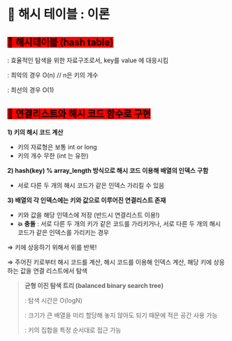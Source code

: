 # 🐢 해시 테이블 : 이론

## <mark style="background-color:red;">**🫧 해시테이블 (hash table)**</mark>

: 효율적인 탐색을 위한 자료구조로서, key를 value 에 대응시킴

: 최악의 경우 O(n) // n은 키의 개수

: 최선의 경우 O(1)



## <mark style="background-color:red;">**🫧 연결리스트와 해시 코드 함수로 구현**</mark>

**1) 키의 해시 코드 계산**

* 키의 자료형은 보통 int or long
* 키의 개수 무한 (int 는 유한)

**2) hash(key) % array\_length 방식으로 해시 코드 이용해 배열의 인덱스 구함**

* 서로 다른 두 개의 해시 코드가 같은 인덱스 가리킬 수 있음

**3) 배열의 각 인덱스에는 키와 값으로 이루어진 연결리스트 존재**

* 키와 값을 해당 인덱스에 저장 (반드시 연결리스트 이용!)
* **💥 충돌** : 서로 다른 두 개의 키가 같은 코드를 가리키거나, 서로 다른 두 개의 해시 코드가 같은 인덱스를 가리키는 경우

⇒ 키에 상응하기 위해서 위를 반복!

⇒ 주어진 키로부터 해시 코드를 계산, 해시 코드를 이용해 인덱스 계산, 해당 키에 상응하는 값을 연결 리스트에서 탐색

> **균형 이진 탐색 트리 (balanced binary search tree)**
>
> : 탐색 시간은 O(logN)
>
> : 크기가 큰 배열을 미리 할당해 놓지 않아도 되기 때문에 적은 공간 사용 가능
>
> : 키의 집합을 특정 순서대로 접근 가능
